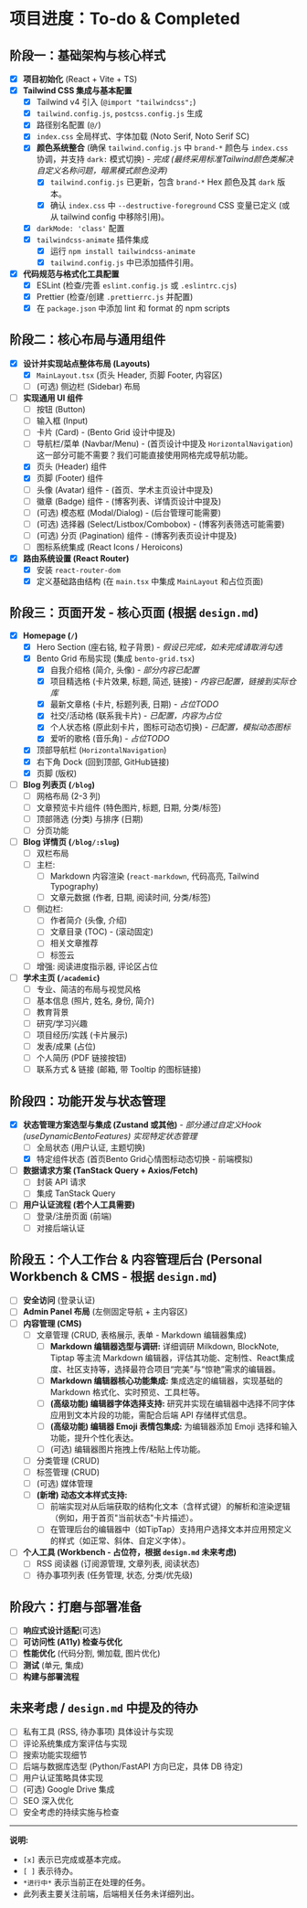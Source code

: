 # 项目进度：To-do & Completed

## 阶段一：基础架构与核心样式

-   [x] **项目初始化** (React + Vite + TS)
-   [x] **Tailwind CSS 集成与基本配置**
    -   [x] Tailwind v4 引入 (`@import "tailwindcss";`)
    -   [x] `tailwind.config.js`, `postcss.config.js` 生成
    -   [x] 路径别名配置 (`@/`)
    -   [x] `index.css` 全局样式、字体加载 (Noto Serif, Noto Serif SC)
    -   [x] **颜色系统整合** (确保 `tailwind.config.js` 中 `brand-*` 颜色与 `index.css` 协调，并支持 `dark:` 模式切换) - *完成 (最终采用标准Tailwind颜色类解决自定义名称问题，暗黑模式颜色没弄)*
        -   [x] `tailwind.config.js` 已更新，包含 `brand-*` Hex 颜色及其 `dark` 版本。
        -   [x] 确认 `index.css` 中 `--destructive-foreground` CSS 变量已定义 (或从 tailwind config 中移除引用)。
    -   [x] `darkMode: 'class'` 配置
    -   [x] `tailwindcss-animate` 插件集成
        -   [x] 运行 `npm install tailwindcss-animate`
        -   [x] `tailwind.config.js` 中已添加插件引用。
-   [x] **代码规范与格式化工具配置**
    -   [x] ESLint (检查/完善 `eslint.config.js` 或 `.eslintrc.cjs`)
    -   [x] Prettier (检查/创建 `.prettierrc.js` 并配置)
    -   [x] 在 `package.json` 中添加 lint 和 format 的 npm scripts

## 阶段二：核心布局与通用组件

-   [x] **设计并实现站点整体布局 (Layouts)**
    -   [x] `MainLayout.tsx` (页头 Header, 页脚 Footer, 内容区) 
    -   [ ] (可选) 侧边栏 (Sidebar) 布局
-   [ ] **实现通用 UI 组件**
    -   [ ] 按钮 (Button)
    -   [ ] 输入框 (Input)
    -   [ ] 卡片 (Card) - (Bento Grid 设计中提及)
    -   [ ] 导航栏/菜单 (Navbar/Menu) - (首页设计中提及 `HorizontalNavigation`)这一部分可能不需要？我们可能直接使用网格完成导航功能。
    -   [x] 页头 (Header) 组件
    -   [x] 页脚 (Footer) 组件
    -   [ ] 头像 (Avatar) 组件 - (首页、学术主页设计中提及)
    -   [ ] 徽章 (Badge) 组件 - (博客列表、详情页设计中提及)
    -   [ ] (可选) 模态框 (Modal/Dialog) - (后台管理可能需要)
    -   [ ] (可选) 选择器 (Select/Listbox/Combobox) - (博客列表筛选可能需要)
    -   [ ] (可选) 分页 (Pagination) 组件 - (博客列表页设计中提及)
    -   [ ] 图标系统集成 (React Icons / Heroicons)
-   [x] **路由系统设置 (React Router)**
    -   [x] 安装 `react-router-dom`
    -   [x] 定义基础路由结构 (在 `main.tsx` 中集成 `MainLayout` 和占位页面)

## 阶段三：页面开发 - 核心页面 (根据 `design.md`)

-   [x] **Homepage (`/`)**
    -   [x] Hero Section (座右铭, 粒子背景) - *假设已完成，如未完成请取消勾选*
    -   [x] Bento Grid 布局实现 (集成 `bento-grid.tsx`)
        -   [x] 自我介绍格 (简介, 头像) - *部分内容已配置*
        -   [x] 项目精选格 (卡片效果, 标题, 简述, 链接) - *内容已配置，链接到实际仓库*
        -   [x] 最新文章格 (卡片, 标题列表, 日期) - *占位TODO*
        -   [x] 社交/活动格 (联系我卡片) - *已配置，内容为占位*
        -   [x] 个人状态格 (原此刻卡片，图标可动态切换) - *已配置，模拟动态图标*
        -   [x] 爱听的歌格 (音乐角) - *占位TODO*
    -   [x] 顶部导航栏 (`HorizontalNavigation`)
    -   [x] 右下角 Dock (回到顶部, GitHub链接)
    -   [x] 页脚 (版权)
-   [ ] **Blog 列表页 (`/blog`)**
    -   [ ] 网格布局 (2-3 列)
    -   [ ] 文章预览卡片组件 (特色图片, 标题, 日期, 分类/标签)
    -   [ ] 顶部筛选 (分类) 与排序 (日期)
    -   [ ] 分页功能
-   [ ] **Blog 详情页 (`/blog/:slug`)**
    -   [ ] 双栏布局
    -   [ ] 主栏:
        -   [ ] Markdown 内容渲染 (`react-markdown`, 代码高亮, Tailwind Typography)
        -   [ ] 文章元数据 (作者, 日期, 阅读时间, 分类/标签)
    -   [ ] 侧边栏:
        -   [ ] 作者简介 (头像, 介绍)
        -   [ ] 文章目录 (TOC) - (滚动固定)
        -   [ ] 相关文章推荐
        -   [ ] 标签云
    -   [ ] 增强: 阅读进度指示器, 评论区占位
-   [ ] **学术主页 (`/academic`)**
    -   [ ] 专业、简洁的布局与视觉风格
    -   [ ] 基本信息 (照片, 姓名, 身份, 简介)
    -   [ ] 教育背景
    -   [ ] 研究/学习兴趣
    -   [ ] 项目经历/实践 (卡片展示)
    -   [ ] 发表/成果 (占位)
    -   [ ] 个人简历 (PDF 链接按钮)
    -   [ ] 联系方式 & 链接 (邮箱, 带 Tooltip 的图标链接)

## 阶段四：功能开发与状态管理

-   [x] **状态管理方案选型与集成 (Zustand 或其他)** - *部分通过自定义Hook (useDynamicBentoFeatures) 实现特定状态管理*
    -   [ ] 全局状态 (用户认证, 主题切换)
    -   [x] 特定组件状态 (首页Bento Grid心情图标动态切换 - 前端模拟)
-   [ ] **数据请求方案 (TanStack Query + Axios/Fetch)**
    -   [ ] 封装 API 请求
    -   [ ] 集成 TanStack Query
-   [ ] **用户认证流程 (若个人工具需要)**
    -   [ ] 登录/注册页面 (前端)
    -   [ ] 对接后端认证

## 阶段五：个人工作台 & 内容管理后台 (Personal Workbench & CMS - 根据 `design.md`)

-   [ ] **安全访问** (登录认证)
-   [ ] **Admin Panel 布局** (左侧固定导航 + 主内容区)
-   [ ] **内容管理 (CMS)**
    -   [ ] 文章管理 (CRUD, 表格展示, 表单 - Markdown 编辑器集成)
        -   [ ] **Markdown 编辑器选型与调研:** 详细调研 Milkdown, BlockNote, Tiptap 等主流 Markdown 编辑器，评估其功能、定制性、React集成度、社区支持等，选择最符合项目“完美”与“惊艳”需求的编辑器。
        -   [ ] **Markdown 编辑器核心功能集成:** 集成选定的编辑器，实现基础的 Markdown 格式化、实时预览、工具栏等。
        -   [ ] **(高级功能) 编辑器字体选择支持:** 研究并实现在编辑器中选择不同字体应用到文本片段的功能，需配合后端 API 存储样式信息。
        -   [ ] **(高级功能) 编辑器 Emoji 表情包集成:** 为编辑器添加 Emoji 选择和输入功能，提升个性化表达。
        -   [ ] (可选) 编辑器图片拖拽上传/粘贴上传功能。
    -   [ ] 分类管理 (CRUD)
    -   [ ] 标签管理 (CRUD)
    -   [ ] (可选) 媒体管理
    -   [ ] **(新增) 动态文本样式支持:** 
        -   [ ] 前端实现对从后端获取的结构化文本（含样式键）的解析和渲染逻辑（例如，用于首页"当前状态"卡片描述）。
        -   [ ] 在管理后台的编辑器中（如TipTap）支持用户选择文本并应用预定义的样式（如正常、斜体、自定义字体）。
-   [ ] **个人工具 (Workbench - 占位符，根据 `design.md` 未来考虑)**
    -   [ ] RSS 阅读器 (订阅源管理, 文章列表, 阅读状态)
    -   [ ] 待办事项列表 (任务管理, 状态, 分类/优先级)

## 阶段六：打磨与部署准备

-   [ ] **响应式设计适配**(可选)
-   [ ] **可访问性 (A11y) 检查与优化**
-   [ ] **性能优化** (代码分割, 懒加载, 图片优化)
-   [ ] **测试** (单元, 集成)
-   [ ] **构建与部署流程**

## 未来考虑 / `design.md` 中提及的待办

-   [ ] 私有工具 (RSS, 待办事项) 具体设计与实现
-   [ ] 评论系统集成方案评估与实现
-   [ ] 搜索功能实现细节
-   [ ] 后端与数据库选型 (Python/FastAPI 方向已定，具体 DB 待定)
-   [ ] 用户认证策略具体实现
-   [ ] (可选) Google Drive 集成
-   [ ] SEO 深入优化
-   [ ] 安全考虑的持续实施与检查

---

**说明:**
-   `[x]` 表示已完成或基本完成。
-   `[ ]` 表示待办。
-   `*进行中*` 表示当前正在处理的任务。
-   此列表主要关注前端，后端相关任务未详细列出。 